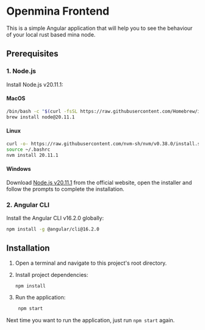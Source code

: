 # Openmina Frontend

This is a simple Angular application that will help you to see the behaviour of your local rust based mina node.

## Prerequisites

### 1. Node.js

Install Node.js v20.11.1:

#### MacOS
```bash
/bin/bash -c "$(curl -fsSL https://raw.githubusercontent.com/Homebrew/install/HEAD/install.sh)"
brew install node@20.11.1
```

#### Linux
```bash
curl -o- https://raw.githubusercontent.com/nvm-sh/nvm/v0.38.0/install.sh | bash
source ~/.bashrc
nvm install 20.11.1
```

#### Windows
Download [Node.js v20.11.1](https://nodejs.org/) from the official website, open the installer and follow the prompts to complete the installation.

### 2. Angular CLI
Install the Angular CLI v16.2.0 globally:

  ```bash
  npm install -g @angular/cli@16.2.0
  ```

## Installation

1. Open a terminal and navigate to this project's root directory.
2. Install project dependencies:

   ```bash
   npm install
   ```
3. Run the application:

   ```bash
    npm start
    ```

Next time you want to run the application, just run `npm start` again.
